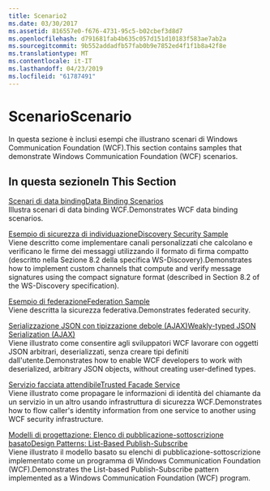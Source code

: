 ```yaml
---
title: Scenario2
ms.date: 03/30/2017
ms.assetid: 816557e0-f676-4731-95c5-b02cbef3d8d7
ms.openlocfilehash: d791681fab4b635c057d151d10183f583ae7ab2a
ms.sourcegitcommit: 9b552addadfb57fab0b9e7852ed4f1f1b8a42f8e
ms.translationtype: MT
ms.contentlocale: it-IT
ms.lasthandoff: 04/23/2019
ms.locfileid: "61787491"
---
```

# <a name="scenario"></a><span data-ttu-id="2358f-102">Scenario</span><span class="sxs-lookup"><span data-stu-id="2358f-102">Scenario</span></span>
<span data-ttu-id="2358f-103">In questa sezione è inclusi esempi che illustrano scenari di Windows Communication Foundation (WCF).</span><span class="sxs-lookup"><span data-stu-id="2358f-103">This section contains samples that demonstrate Windows Communication Foundation (WCF) scenarios.</span></span>  
  
## <a name="in-this-section"></a><span data-ttu-id="2358f-104">In questa sezione</span><span class="sxs-lookup"><span data-stu-id="2358f-104">In This Section</span></span>  
 [<span data-ttu-id="2358f-105">Scenari di data binding</span><span class="sxs-lookup"><span data-stu-id="2358f-105">Data Binding Scenarios</span></span>](../../../../docs/framework/wcf/samples/data-binding-scenarios.md)  
 <span data-ttu-id="2358f-106">Illustra scenari di data binding WCF.</span><span class="sxs-lookup"><span data-stu-id="2358f-106">Demonstrates WCF data binding scenarios.</span></span>  
  
 [<span data-ttu-id="2358f-107">Esempio di sicurezza di individuazione</span><span class="sxs-lookup"><span data-stu-id="2358f-107">Discovery Security Sample</span></span>](../../../../docs/framework/wcf/samples/discovery-security-sample.md)  
 <span data-ttu-id="2358f-108">Viene descritto come implementare canali personalizzati che calcolano e verificano le firme dei messaggi utilizzando il formato di firma compatto (descritto nella Sezione 8.2 della specifica WS-Discovery).</span><span class="sxs-lookup"><span data-stu-id="2358f-108">Demonstrates how to implement custom channels that compute and verify message signatures using the compact signature format (described in Section 8.2 of the WS-Discovery specification).</span></span>  
  
 [<span data-ttu-id="2358f-109">Esempio di federazione</span><span class="sxs-lookup"><span data-stu-id="2358f-109">Federation Sample</span></span>](../../../../docs/framework/wcf/samples/federation-sample.md)  
 <span data-ttu-id="2358f-110">Viene descritta la sicurezza federativa.</span><span class="sxs-lookup"><span data-stu-id="2358f-110">Demonstrates federated security.</span></span>  
  
 [<span data-ttu-id="2358f-111">Serializzazione JSON con tipizzazione debole (AJAX)</span><span class="sxs-lookup"><span data-stu-id="2358f-111">Weakly-typed JSON Serialization (AJAX)</span></span>](../../../../docs/framework/wcf/samples/weakly-typed-json-serialization-sample.md)  
 <span data-ttu-id="2358f-112">Viene illustrato come consentire agli sviluppatori WCF lavorare con oggetti JSON arbitrari, deserializzati, senza creare tipi definiti dall'utente.</span><span class="sxs-lookup"><span data-stu-id="2358f-112">Demonstrates how to enable WCF developers to work with deserialized, arbitrary JSON objects, without creating user-defined types.</span></span>  
  
 [<span data-ttu-id="2358f-113">Servizio facciata attendibile</span><span class="sxs-lookup"><span data-stu-id="2358f-113">Trusted Facade Service</span></span>](../../../../docs/framework/wcf/samples/trusted-facade-service.md)  
 <span data-ttu-id="2358f-114">Viene illustrato come propagare le informazioni di identità del chiamante da un servizio in un altro usando infrastruttura di sicurezza WCF.</span><span class="sxs-lookup"><span data-stu-id="2358f-114">Demonstrates how to flow caller's identity information from one service to another using WCF security infrastructure.</span></span>  
  
 [<span data-ttu-id="2358f-115">Modelli di progettazione: Elenco di pubblicazione-sottoscrizione basato</span><span class="sxs-lookup"><span data-stu-id="2358f-115">Design Patterns: List-Based Publish-Subscribe</span></span>](../../../../docs/framework/wcf/samples/design-patterns-list-based-publish-subscribe.md)  
 <span data-ttu-id="2358f-116">Viene illustrato il modello basato su elenchi di pubblicazione-sottoscrizione implementato come un programma di Windows Communication Foundation (WCF).</span><span class="sxs-lookup"><span data-stu-id="2358f-116">Demonstrates the List-based Publish-Subscribe pattern implemented as a Windows Communication Foundation (WCF) program.</span></span>
